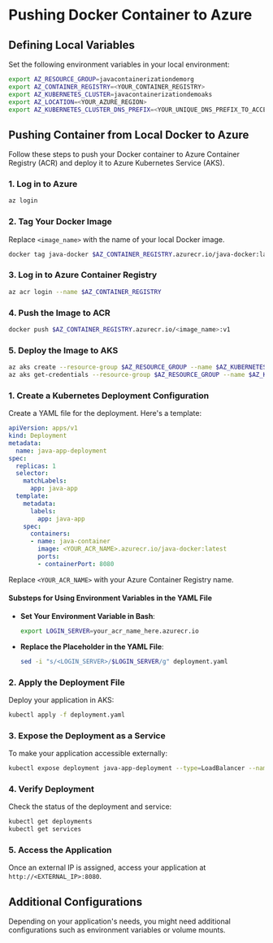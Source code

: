 
# Pushing Docker Container to Azure

## Defining Local Variables
Set the following environment variables in your local environment:

```bash
export AZ_RESOURCE_GROUP=javacontainerizationdemorg
export AZ_CONTAINER_REGISTRY=<YOUR_CONTAINER_REGISTRY>
export AZ_KUBERNETES_CLUSTER=javacontainerizationdemoaks
export AZ_LOCATION=<YOUR_AZURE_REGION>
export AZ_KUBERNETES_CLUSTER_DNS_PREFIX=<YOUR_UNIQUE_DNS_PREFIX_TO_ACCESS_YOUR_AKS_CLUSTER>
```

## Pushing Container from Local Docker to Azure
Follow these steps to push your Docker container to Azure Container Registry (ACR) and deploy it to Azure Kubernetes Service (AKS).

### 1. Log in to Azure
```bash
az login
```

### 2. Tag Your Docker Image
Replace `<image_name>` with the name of your local Docker image.
```bash
docker tag java-docker $AZ_CONTAINER_REGISTRY.azurecr.io/java-docker:latest
```

### 3. Log in to Azure Container Registry
```bash
az acr login --name $AZ_CONTAINER_REGISTRY
```

### 4. Push the Image to ACR
```bash
docker push $AZ_CONTAINER_REGISTRY.azurecr.io/<image_name>:v1
```

### 5. Deploy the Image to AKS
```bash
az aks create --resource-group $AZ_RESOURCE_GROUP --name $AZ_KUBERNETES_CLUSTER --node-count 1 --enable-addons monitoring --generate-ssh-keys --location $AZ_LOCATION --dns-name-prefix $AZ_KUBERNETES_CLUSTER_DNS_PREFIX
az aks get-credentials --resource-group $AZ_RESOURCE_GROUP --name $AZ_KUBERNETES_CLUSTER

```

### 1. Create a Kubernetes Deployment Configuration
Create a YAML file for the deployment. Here's a template:

```yaml
apiVersion: apps/v1
kind: Deployment
metadata:
  name: java-app-deployment
spec:
  replicas: 1
  selector:
    matchLabels:
      app: java-app
  template:
    metadata:
      labels:
        app: java-app
    spec:
      containers:
      - name: java-container
        image: <YOUR_ACR_NAME>.azurecr.io/java-docker:latest
        ports:
        - containerPort: 8080
```
Replace `<YOUR_ACR_NAME>` with your Azure Container Registry name.

#### Substeps for Using Environment Variables in the YAML File
- **Set Your Environment Variable in Bash**:
    ```bash
    export LOGIN_SERVER=your_acr_name_here.azurecr.io
    ```

- **Replace the Placeholder in the YAML File**:
    ```bash
    sed -i "s/<LOGIN_SERVER>/$LOGIN_SERVER/g" deployment.yaml
    ```

### 2. Apply the Deployment File
Deploy your application in AKS:

```bash
kubectl apply -f deployment.yaml
```

### 3. Expose the Deployment as a Service
To make your application accessible externally:

```bash
kubectl expose deployment java-app-deployment --type=LoadBalancer --name=java-app-service --port=8080
```

### 4. Verify Deployment
Check the status of the deployment and service:

```bash
kubectl get deployments
kubectl get services
```

### 5. Access the Application
Once an external IP is assigned, access your application at `http://<EXTERNAL_IP>:8080`.

## Additional Configurations
Depending on your application's needs, you might need additional configurations such as environment variables or volume mounts.
